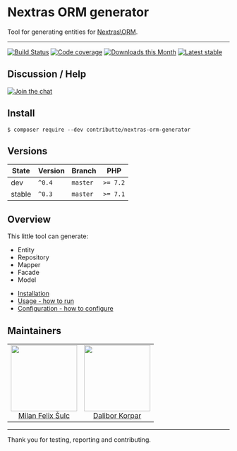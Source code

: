 # Nextras ORM generator

Tool for generating entities for [Nextras\ORM](https://github.com/nextras/orm).

-----

[![Build Status](https://img.shields.io/travis/contributte/nextras-orm-generator.svg?style=flat-square)](https://travis-ci.org/contributte/nextras-orm-generator)
[![Code coverage](https://img.shields.io/coveralls/minetro/normgen.svg?style=flat-square)](https://coveralls.io/r/minetro/normgen)
[![Downloads this Month](https://img.shields.io/packagist/dm/contributte/nextras-orm-generator.svg?style=flat-square)](https://packagist.org/packages/contributte/nextras-orm-generator)
[![Latest stable](https://img.shields.io/packagist/v/contributte/nextras-orm-generator.svg?style=flat-square)](https://packagist.org/packages/contributte/nextras-orm-generator)

## Discussion / Help

[![Join the chat](https://img.shields.io/gitter/room/contributte/contributte.svg?style=flat-square)](http://bit.ly/ctteg)

## Install

```
$ composer require --dev contributte/nextras-orm-generator
```

## Versions

| State       | Version | Branch   | PHP      |
|-------------|---------|----------|----------|
| dev         | `^0.4`  | `master` | `>= 7.2` |
| stable      | `^0.3`  | `master` | `>= 7.1` |

## Overview

This little tool can generate:

* Entity
* Repository
* Mapper
* Facade
* Model

- [Installation](https://github.com/contributte/nextras-orm-generator/blob/master/.docs/README.md#usage)
- [Usage - how to run](https://github.com/contributte/nextras-orm-generator/blob/master/.docs/README.md#usage)
- [Configuration - how to configure](https://github.com/contributte/nextras-orm-generator/blob/master/.docs/README.md#configuration)

## Maintainers

<table>
  <tbody>
    <tr>
      <td align="center">
        <a href="https://github.com/f3l1x">
            <img width="150" height="150" src="https://avatars2.githubusercontent.com/u/538058?v=3&s=150">
        </a>
        </br>
        <a href="https://github.com/f3l1x">Milan Felix Šulc</a>
      </td>
      <td align="center">
        <a href="https://github.com/dakorpar">
            <img width="150" height="150" src="https://avatars2.githubusercontent.com/u/9303856?s=150&v=4">
        </a>
        </br>
        <a href="https://github.com/dakorpar">Dalibor Korpar</a>
      </td>
    </tr>
  </tbody>
</table>

-----

Thank you for testing, reporting and contributing.
